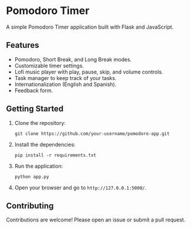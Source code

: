 # Pomodoro Timer

A simple Pomodoro Timer application built with Flask and JavaScript.

## Features

*   Pomodoro, Short Break, and Long Break modes.
*   Customizable timer settings.
*   Lofi music player with play, pause, skip, and volume controls.
*   Task manager to keep track of your tasks.
*   Internationalization (English and Spanish).
*   Feedback form.

## Getting Started

1.  Clone the repository:

    ```
    git clone https://github.com/your-username/pomodoro-app.git
    ```

2.  Install the dependencies:

    ```
    pip install -r requirements.txt
    ```

3.  Run the application:

    ```
    python app.py
    ```

4.  Open your browser and go to `http://127.0.0.1:5000/`.

## Contributing

Contributions are welcome! Please open an issue or submit a pull request.